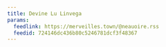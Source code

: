 ```yaml
---
title: Devine Lu Linvega
params:
  feedlink: https://merveilles.town/@neauoire.rss
  feedid: 724146dc436b80c5246781dcf3f48367
---
```

